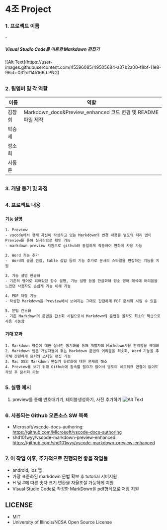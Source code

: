 # 4조 Project
<H3>1. 프로젝트 이름</H3>
- <H5>Visual Studio Code를 이용한 Markdown 편집기</H5>
![Alt Text](https://user-images.githubusercontent.com/45596085/49505684-a37b2a00-f8bf-11e8-96cb-032df145166d.PNG)


## <H3>2. 팀멤버 및 각 역할</H3>
|이름  |역할  |
|---------|---------|
|김창희   |Markdown_docs&Preview_enhanced 코드 변경 및 README 파일 제작|
|박승세   |         |
|정소희   |         |
|서동훈   |         |

## <H3>3. 개발 동기 및 과정</H3>

## <H3>4. 프로젝트 내용</H3>

### <H4>기능 설명</H4>

    1. Preview
    - vscode에서 현재 자신이 작성하고 있는 Markdown의 변경 내용을 별도의 처리 없이 Preview를 통해 실시간으로 확인 가능
    - markdown preview 지원으로 github와 동일하게 작동하여 편하게 사용 가능 

    2. Word 기능 추가
    -  Word의 글꼴 편집, table 삽입 등의 기능 추가로 문서의 스타일을 편집하는 기능을 지원
    
    3. 기능 설명 한글화
    - 기존의 영어로 되어있던 함수 설명, 기능 설명 등을 한글화해 평소 영어 해석에 어려움을 느꼈던 사용자도 손쉽게 기능 이해 가능

    4. PDF 저장 기능
    - 작성한 Markdown을 Preview에서 보여지는 그대로 간편하게 PDF 문서화 시킬 수 있음
    
    5. 문법 간소화
    - 기존 Markdown의 문법을 간소화 시킴으로서 Markdown의 문법을 몰라도 최소의 학습으로 사용 가능함


### <H4>기대 효과</H4>
```
1. Markdown 작성에 대한 실시간 동기화를 통해 개발자의 Markdown사용 편리함을 극대화
2. Markdown 입문 개발자들이 겪는 Markdown 문법의 어려움을 최소화, Word 기능을 추가해 간편하게 문서의 스타일 편집 가능
3. Mac OS의 Markdown 편집기 유료화에 대한 문제점 해소
4. Preview를 보기 위해 Github에 접속할 필요가 없어서 별도의 네트워크 연결이 없이도 작성 후 문서화 가능 
```

## <H3>5. 실행 예시
1. preview를 통해 번호매기기, 테이블생성하기, 사진 추가하기
![Alt Text](https://user-images.githubusercontent.com/45034295/49389212-1625c180-f769-11e8-9e55-56cff083089d.gif)

## <H3>6. 사용되는 Github 오픈소스 SW 목록</H3>
- Microsoft/vscode-docs-authoring: https://github.com/Microsoft/vscode-docs-authoring
- shd101wyy/vscode-markdown-preview-enhanced: https://github.com/shd101wyy/vscode-markdown-preview-enhanced

## <H3>7. 이 작업 이후, 추가적으로 진행되면 좋을 작업들</H3>
- android, ios 앱 
- 가장 표준화된 markdown 문법 확보 후 tutorial 서버지원
- H 및 #에 따른 숫자 크기 변환을 자율조절 가능하게 지원
- Visual Studio Code로 작성한 MarkDown을 pdf형식으로 저장 지원

## LICENSE
- MIT
- University of Illinois/NCSA Open Source License